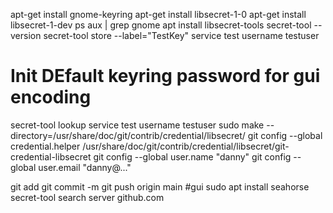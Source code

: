 apt-get install gnome-keyring
apt-get install libsecret-1-0
apt-get install libsecret-1-dev
ps aux | grep gnome
apt install libsecret-tools
secret-tool --version
secret-tool store --label="TestKey" service test username testuser
# Init DEfault keyring password for gui encoding
secret-tool lookup service test username testuser
sudo make --directory=/usr/share/doc/git/contrib/credential/libsecret/
git config --global credential.helper /usr/share/doc/git/contrib/credential/libsecret/git-credential-libsecret
git config --global user.name "danny"
git config --global user.email "danny@..."

git add
git commit -m 
git push origin main
#gui
sudo apt install seahorse
secret-tool search server github.com
